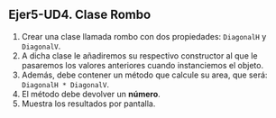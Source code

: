## Ejer5-UD4. Clase Rombo
1. Crear una clase llamada rombo con dos propiedades: `DiagonalH` y `DiagonalV`.
2. A dicha clase le añadiremos su respectivo constructor al que le pasaremos los valores anteriores cuando instanciemos el objeto.
3. Además, debe contener un método que calcule su area, que será: `DiagonalH * DiagonalV`.
4. El método debe devolver un **número**.
5. Muestra los resultados por pantalla.
